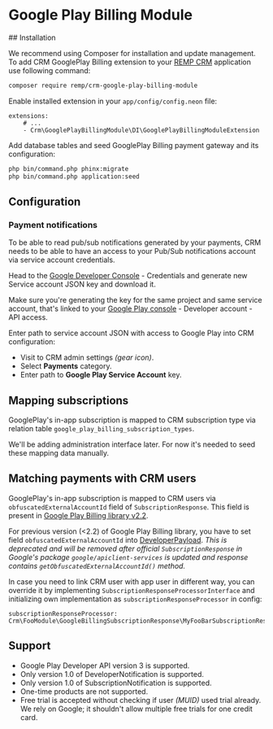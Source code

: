# Google Play Billing Module

## Installation

We recommend using Composer for installation and update management. To add CRM GooglePlay Billing extension to your [REMP CRM](https://github.com/remp2020/crm-skeleton/) application use following command:

```bash
composer require remp/crm-google-play-billing-module
```

Enable installed extension in your `app/config/config.neon` file:

```neon
extensions:
	# ...
	- Crm\GooglePlayBillingModule\DI\GooglePlayBillingModuleExtension
```

Add database tables and seed GooglePlay Billing payment gateway and its configuration:

```bash
php bin/command.php phinx:migrate
php bin/command.php application:seed
```

## Configuration

### Payment notifications

To be able to read pub/sub notifications generated by your payments, CRM needs to be able to have an access to your Pub/Sub notifications account via service account credentials.

Head to the [Google Developer Console](https://console.developers.google.com/) - Credentials and generate new Service account JSON key and download it.

Make sure you're generating the key for the same project and same service account, that's linked to your [Google Play console](https://play.google.com/apps/publish/) - Developer account - API access.

Enter path to service account JSON with access to Google Play into CRM configuration:

   - Visit to CRM admin settings _(gear icon)_.
   - Select **Payments** category.
   - Enter path to **Google Play Service Account** key.


## Mapping subscriptions

GooglePlay's in-app subscription is mapped to CRM subscription type via relation table `google_play_billing_subscription_types`.

We'll be adding administration interface later. For now it's needed to seed these mapping data manually.


## Matching payments with CRM users

GooglePlay's in-app subscription is mapped to CRM users via `obfuscatedExternalAccountId` field of `SubscriptionResponse`. This field is present in [Google Play Billing library v2.2](https://developer.android.com/google/play/billing/release-notes#2-2).

For previous version (<2.2) of Google Play Billing library, you have to set field `obfuscatedExternalAccountId` into [DeveloperPayload](https://developer.android.com/google/play/billing/developer-payload). _This is deprecated and will be removed after official `SubscriptionResponse` in Google's package `google/apiclient-services` is updated and response contains `getObfuscatedExternalAccountId()` method._

In case you need to link CRM user with app user in different way, you can override it by implementing `SubscriptionResponseProcessorInterface` and initializing own implementation as `subscriptionResponseProcessor` in config:

```neon
subscriptionResponseProcessor: Crm\FooModule\GoogleBillingSubscriptionResponse\MyFooBarSubscriptionResponseProcessor
```

## Support

- Google Play Developer API version 3 is supported.
- Only version 1.0 of DeveloperNotification is supported.
- Only version 1.0 of SubscriptionNotification is supported.
- One-time products are not supported.
- Free trial is accepted without checking if user _(MUID)_ used trial already. We rely on Google; it shouldn't allow multiple free trials for one credit card.
